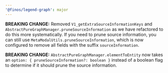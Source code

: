 ```yaml
---
'@finos/legend-graph': major
---
```


**BREAKING CHANGE:** Removed `V1_getExtraSourceInformationKeys` and `AbstractPureGraphManager.pruneSourceInformation` as we have refactored to do this more systematically. If you need to prune source information, you can still use `MetaModalUtils.pruneSourceInformation`, which is now configured to remove all fields with the suffix `sourceInformation`.

**BREAKING CHANGE:** `AbstractPureGraphManager.elementToEntity` now takes an `option: { pruneSourceInformation?: boolean }` instead of a boolean flag to determine if it should prune the source information.
